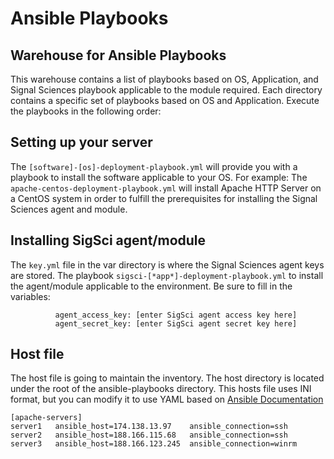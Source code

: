 # Ansible Playbooks
## Warehouse for Ansible Playbooks

This warehouse contains a list of playbooks based on OS, Application, and Signal Sciences playbook applicable to the module required. Each directory contains a specific set of playbooks based on OS and Application. Execute the playbooks in the following order:
            
## Setting up your server
The `[software]-[os]-deployment-playbook.yml` will provide you with a playbook to install the software applicable to your OS. For example: The `apache-centos-deployment-playbook.yml` will install Apache HTTP Server on a CentOS system in order to fulfill the prerequisites for installing the Signal Sciences agent and module.

## Installing SigSci agent/module
The `key.yml` file in the var directory is where the Signal Sciences agent keys are stored. The playbook `sigsci-[*app*]-deployment-playbook.yml` to install the agent/module applicable to the environment. Be sure to fill in the variables:
```
          agent_access_key: [enter SigSci agent access key here] 
          agent_secret_key: [enter SigSci agent secret key here]
```

## Host file
The host file is going to maintain the inventory. The host directory is located under the root of the ansible-playbooks directory. This hosts file uses INI format, but you can modify it to use YAML based on [Ansible Documentation](https://docs.ansible.com/ansible/latest/user_guide/intro_inventory.html#inventory-basics-formats-hosts-and-groups) 

```
[apache-servers]
server1   ansible_host=174.138.13.97    ansible_connection=ssh
server2   ansible_host=188.166.115.68   ansible_connection=ssh
server3   ansible_host=188.166.123.245  ansible_connection=winrm
```
